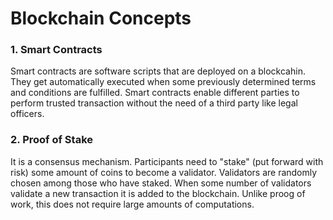 # Blockchain Concepts


### 1. Smart Contracts

Smart contracts are software scripts that are deployed on a blockcahin. They get automatically executed when some previously determined terms and conditions are fulfilled. Smart contracts enable different parties to perform trusted transaction without the need of a third party like legal officers.

### 2. Proof of Stake

It is a consensus mechanism. Participants need to "stake" (put forward with risk) some amount of coins to become a validator. Validators are randomly chosen among those who have staked. When some number of validators validate a new transaction it is added to the blockchain. Unlike proog of work, this does not require large amounts of computations.